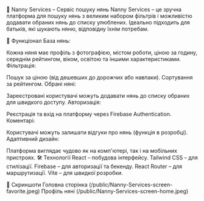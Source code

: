 🍼 Nanny Services – Сервіс пошуку нянь
Nanny Services – це зручна платформа для пошуку нянь з великим набором фільтрів і можливістю додавати обраних нянь до списку улюблених. Ідеально підходить для батьків, які шукають няню, відповідну їхнім потребам.

🚀 Функціонал
База нянь:

Кожна няня має профіль з фотографією, містом роботи, ціною за годину, середнім рейтингом, віком, освітою та іншими характеристиками.
Фільтрація:

Пошук за ціною (від дешевших до дорожчих або навпаки).
Сортування за рейтингом.
Обрані няні:

Зареєстровані користувачі можуть додавати нянь до списку обраних для швидкого доступу.
Авторизація:

Реєстрація та вхід на платформу через Firebase Authentication.
Коментарі:

Користувачі можуть залишати відгуки про нянь (функція в розробці).
Адаптивний дизайн:

Платформа виглядає чудово як на комп'ютері, так і на мобільних пристроях.
🛠 Технології
React – побудова інтерфейсу.
Tailwind CSS – для стилізації.
Firebase – для авторизації та бекенду.
React Router – для маршрутизації.
Vite – для швидкої розробки.

📸 Скриншоти
Головна сторінка
(/public/Nanny-Services-screen-favorite.jpeg)
Профіль няні
(/public/Nanny-Services-screen-home.jpeg)
